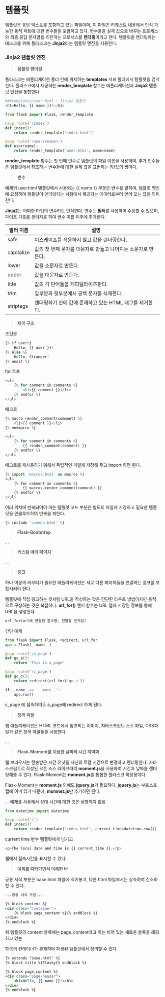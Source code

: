 # 템플릿

템플릿은 응답 텍스트를 포함하고 있는 파일이며, 이 파일은 리퀘스트 내용에서 인식 가능한 동적 파트에 대한 변수들을 포함하고 있다. 변수들을 실제 값으로 바꾸는 프로세스와 최종 응답 문자열을 리턴하는 프로세스를 **렌더링**이라고 한다. 템플릿을 렌더링하는 테스크를 위해 플라스크는 **Jinja2**라는 템플릿 엔진을 사용한다.

### Jinja2 템플릿 엔진

> **템플릿 렌더링**
> 

플라스크는 애플리케이션 폴더 안에 위치하는 **templates** 서브 폴더에서 템플릿을 검색한다. 플라스크에서 제공하는 **render_template** 함수는 애플리케이션과 **Jinja2** 템플릿 엔진을 통합한다. 

```python
###templates/user.html : Jinja2 템플릿
<h1>Hello, {{ name }}!</h1>
```

```python
from flask import Flask, render_template

@app.route('/index')
def index():
	return render_template('index.html')

@app.route('/user/<name>')
def user(name):
	return render_template('user.html', name=name)
```

**render_template** 함수는 첫 번째 인수로 템플릿의 파일 이름을 사용하며, 추가 인수들은 템플릿에서 참조하는 변수들에 대한 실제 값을 표현하는 키/값의 쌍이다.

> **변수**
> 

예제의 user.html 템플릿에서 사용되는 {{ name }} 부분은 변수를 말하며, 템플릿 엔진에 요청하여 템플릿이 렌더링되는 시점에서 제공되는 데이터로부터 얻어 오는 값을 의미한다.

**Jinja2**는 어떠한 타입의 변수라도 인식한다. 변수는 **필터**를 사용하며 수정할 수 있으며, 파이프 기호를 분리자로 하여 변수 이름 이후에 추가한다.

| 필터 이름 | 설명 |
| --- | --- |
| safe | 이스케이프를 적용하지 않고 값을 렌더링한다. |
| capitalize | 값의 첫 번째 문자를 대문자로 만들고 나머지는 소문자로 만든다. |
| lower | 값을 소문자로 만든다. |
| upper | 값을 대문자로 만든다. |
| title | 값의 각 단어들을 캐피털라이즈한다. |
| trim | 앞부분과 뒷부분에서 공백 문자를 삭제한다. |
| striptags | 렌더링하기 전에 값에 존재하고 있는 HTML 태그를 제거한다. |

> **제어 구조**
> 

조건문

```python
{% if user%}
	Hello, {{ user }}!
{% else %}
	Hello, Stranger!
{% endif %}
```

for 루프

```python
<ul>
	{% for comment in comments %}
		<li>{{ comment }}</li>
	{% endfor %}
</ul>	
```

매크로

```python
{% macro render_comment(comment) %}
	<li>{{ comment }}</li>
{% endmacro %}

<ul>
	{% for comment in comments %}
		{{ render_comment(comment) }}
	{% endfor %}
</ul>	
```

매크로를 재사용하기 위해서 독립적인 파일제 저장해 두고 import 하면 된다.

```python
{% import 'macros.html' as macros %}
<ul>
	{% for comment in comments %}
		{{ macros.render_comment(comment) }}
	{% endfor %}
</ul>
```

여러 위치에 반복되어야 하는 템플릿 코드 부분은 별도의 파일에 저장하고 필요한 템플릿을 인클루드하여 반복을 피한다.

```python
{% include 'common.html' %}
```

> **Flask-Bootstrap**
> 

...

> **커스텀 에러 페이지**
> 

...

> **링크**
> 

하나 이상의 라우터가 필요한 애플리케이션은 서로 다른 페이지들을 연결하는 링크를 포함시켜야 한다.

템플릿에 직접 링크하는 것처럼 URL을 작성하는 것은 간단한 라우트 방법이지만 동적으로 구성하는 것은 복잡하다. **url_for()** 헬퍼 함수는 URL 맵에 저장된 정보를 통해 URL을 생성한다.

```python
url_for(url에 연결된 함수명, 전달할 인자값)
```

간단 예제

```python
from flask import Flask, redirect, url_for
app = Flask(__name__)

@app.route('/a_page')
def go_a():
	return 'This is a_page'

@app.route('/c_page')
def go_c():
	return redirect(url_for('go_a'))

if __name__== '__main__':
	app.run()
```

c_page 에 접속하여도 a_page에 redirect 하게 된다.

> **정적 파일**
> 

웹 애플리케이션은  HTML 코드에서 참조되는 이미지, 자바스크립트 소스 파일, CSS파일과 같은 정적 파일들을 사용한다.

...

> **Flask-Moment를 이용한 날짜와 시간 지역화**
> 

웹 브라우저는 전송받은 시간 유닛을 자신의 로컬 시간으로 변경하고 렌더링한다. 자바스크립트로 작성된 오픈 소스 라이브러리 **moment.js**을 사용하여 시간과 날짜를 렌더링해줄 수 있다. Flask-Moment는 **moment.js**를 통합한 플라스크 확장용이다.

Flask-Moment는 **moment.js** 외에도 **jquery.js**가 필요하다. **jquery.js**는 부트스트랩에 이미 있기 때문에, **momnet.js**만 추가하면 된다. 

... 예제를 사용해서 상대 시간에 대한 것은 실행되지 않음

```python
from datetime import datetime

@app.route('/')
def index():
	return render_template('index_html', current_time=datetime.now())
```

current time 변수 템플릿에게 넘기고

```python
<p>The local date and time is {{ current_time }}.</p>
```

웹에서 접속시간을 표시할 수 있다.

> **예제를 따라가면서 이해한 바**
> 

공통 서식 부분은 base.html 파일에 적어놓고, 다른 html 파일에서는 상속하여 간소화 할 수 있다.

```html
...공통 서식 부분...

{% block content %}
<div class="container">
	{% block page_content %}{% endblock %}
</div>
{% endblock %}
```

위 템플릿의 content 블록에는 page_content라고 하는 비어 있는 새로운 블록을 래핑하고 있는 <div> 항목의 컨테이너가 존재하며 파생된 템플릿에서 정의할 수 있다.

```html
{% extends "base.html" %}
{% block title %}Flasky{% endblock %}

{% block page_content %}
<div class="page-header">
	<h1>Hello, {{ name }}!</h1>
</div>
{% endblock %}
```